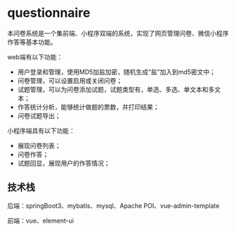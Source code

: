 # questionnaire
本问卷系统是一个集前端、小程序双端的系统，实现了网页管理问卷、微信小程序作答等基本功能。

web端有以下功能：

- 用户登录和管理，使用MD5加盐加密，随机生成“盐”加入到md5密文中；
- 问卷管理，可以设置启用或关闭问卷；
- 试题管理，可以为问卷添加试题，试题类型有，单选、多选、单文本和多文本；
- 作答统计分析，能够统计做题的票数，并打印结果；
- 问卷试题导出；

小程序端具有以下功能：

- 展现问卷列表；
- 问卷作答；
- 试题回显，展现用户的作答情况；

## 技术栈

后端：springBoot3、mybatis、mysql、Apache POI、vue-admin-template

前端：vue、element-ui

